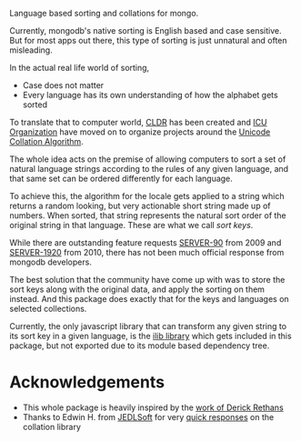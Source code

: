 Language based sorting and collations for mongo.

Currently, mongodb's native sorting is English based and case sensitive. But for
most apps out there, this type of sorting is just unnatural and often misleading.

In the actual real life world of sorting,

* Case does not matter
* Every language has its own understanding of how the alphabet gets sorted

To translate that to computer world, [CLDR](http://cldr.unicode.org/index/cldr-spec/collation-guidelines)
has been created and [ICU Organization](http://site.icu-project.org/) have moved on to
organize projects around the [Unicode Collation Algorithm](http://www.unicode.org/reports/tr10/).

The whole idea acts on the premise of allowing computers to sort a set of
natural language strings according to the rules of any given language, and that
same set can be ordered differently for each language.

To achieve this, the algorithm for the locale gets applied to a string which returns
a random looking, but very actionable short string made up of numbers. When sorted,
that string represents the natural sort order of the original string in that
language. These are what we call *sort keys*.

While there are outstanding feature requests [SERVER-90](https://jira.mongodb.org/browse/SERVER-90)
from 2009 and [SERVER-1920](https://jira.mongodb.org/browse/SERVER-1920) from 2010,
there has not been much official response from mongodb developers.

The best solution that the community have come up with was to store the sort keys
along with the original data, and apply the sorting on them instead. And this package
does exactly that for the keys and languages on selected collections.

Currently, the only javascript library that can transform any given string to its
sort key in a given language, is the [ilib library](https://www.npmjs.com/package/ilib)
which gets included in this package, but not exported due to its module based
dependency tree.

# Acknowledgements

* This whole package is heavily inspired by the [work of Derick Rethans](http://derickrethans.nl/mongodb-collation.html)
* Thanks to Edwin H. from [JEDLSoft](http://jedlsoft.com/) for very [quick responses](https://sourceforge.net/p/i18nlib/discussion/general) on the collation library